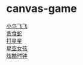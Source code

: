 # canvas-game

[小鸟飞飞](https://crazyrabbita.github.io/canvas-game/flappybird/index.html)<br/>
[贪食蛇](https://crazyrabbita.github.io/canvas-game/gluttnous-snake/index.html)<br/>
[打星星](https://crazyrabbita.github.io/canvas-game/shoot-stars/index.html)<br/>
[星空女孩](https://crazyrabbita.github.io/canvas-game/星空女孩/madeMyself/index.html)<br/>
[炫酷时钟](https://crazyrabbita.github.io/canvas-game/炫酷时钟/index.html)<br/>
